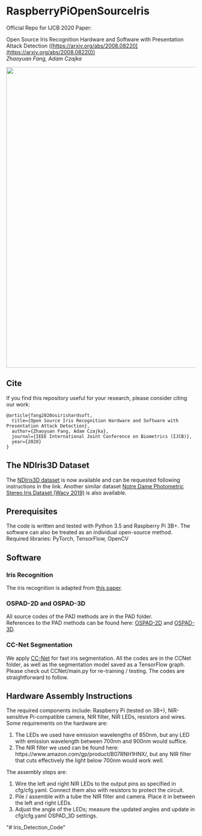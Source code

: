 # RaspberryPiOpenSourceIris
Official Repo for IJCB 2020 Paper:

Open Source Iris Recognition Hardware and Software with Presentation Attack Detection ([https://arxiv.org/abs/2008.08220](https://arxiv.org/abs/2008.08220))<br/>
*Zhaoyuan Fang, Adam Czajka<br/>*

<img src="Teaser.png" width="800" >

## Cite

If you find this repository useful for your research, please consider citing our work:

```
@article{fang2020osirishardsoft,
  title={Open Source Iris Recognition Hardware and Software with Presentation Attack Detection},
  author={Zhaoyuan Fang, Adam Czajka},
  journal={IEEE International Joint Conference on Biometrics (IJCB)},
  year={2020}
}
```

## The NDIris3D Dataset
The [NDIris3D dataset](https://cvrl.nd.edu/projects/data/) is now available and can be requested following instructions in the link. Another similar dataset [Notre Dame Photometric Stereo Iris Dataset (Wacv 2019)](https://cvrl.nd.edu/projects/data/) is also available.

## Prerequisites
The code is written and tested with Python 3.5 and Raspberry Pi 3B+. The software can also be treated as an individual open-source method.<br/>
Required libraries: PyTorch, TensorFlow, OpenCV

## Software

### Iris Recognition
The iris recognition is adapted from [this paper](https://ieeexplore.ieee.org/abstract/document/8658238).

### OSPAD-2D and OSPAD-3D 
All source codes of the PAD methods are in the PAD folder. <br/>
References to the PAD methods can be found here: [OSPAD-2D](https://arxiv.org/abs/1809.10172) and [OSPAD-3D](https://arxiv.org/abs/1811.07252).

### CC-Net Segmentation
We apply [CC-Net](https://ieeexplore.ieee.org/abstract/document/8759448) for fast iris segmentation. All the codes are in the CCNet folder, as well as the segmentation model saved as a TensorFlow graph. Please check out CCNet/main.py for re-training / testing. The codes are straightforward to follow.

## Hardware Assembly Instructions
The required components include: Raspberry Pi (tested on 3B+), NIR-sensitive Pi-compatible camera, NIR filter, NIR LEDs, resistors and wires. Some requirements on the hardware are:<br/>
<ol>
<li/> The LEDs we used have emission wavelengths of 850nm, but any LED with emission wavelength between 700nm and 900nm would suffice.</li>
<li/> The NIR filter we used can be found here: https://www.amazon.com/gp/product/B07RNH1HNX/, but any NIR filter that cuts effectively the light below 700nm would work well.</li>
</ol>

The assembly steps are:<br/>
<ol>
<li/>Wire the left and right NIR LEDs to the output pins as specified in cfg/cfg.yaml. Connect them also with resistors to protect the circuit.</li>
<li/>Pile / assemble with a tube the NIR filter and camera. Place it in between the left and right LEDs.</li>
<li/>Adjust the angle of the LEDs; measure the updated angles and update in cfg/cfg.yaml OSPAD_3D settings.</li>
</ol>
"# Iris_Detection_Code" 
